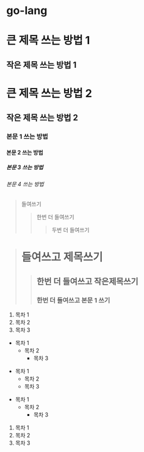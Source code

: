 # go-lang

큰 제목 쓰는 방법 1
===============

작은 제목 쓰는 방법 1
-----------------

# 큰 제목 쓰는 방법 2
## 작은 제목 쓰는 방법 2
### 본문 1 쓰는 방법
#### 본문 2 쓰는 방법
##### 본문 3 쓰는 방법
###### 본문 4 쓰는 방법

> 들여쓰기
>   > 한번 더 들여쓰기
>   >   > 두번 더 들여쓰기

> # 들여쓰고 제목쓰기
>   > ## 한번 더 들여쓰고 작은제목쓰기
>   > ### 한번 더 들여쓰고 본문 1 쓰기

1. 목차 1
2. 목차 2
3. 목차 3

+ 목차 1
  + 목차 2
    + 목차 3

- 목차 1
   - 목차 2
    - 목차 3

* 목차 1
  * 목차 2
    * 목차 3

1. 목차 1
1. 목차 2
1. 목차 3
